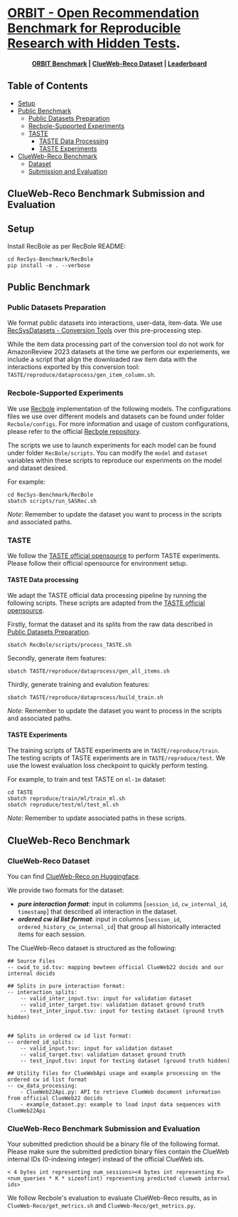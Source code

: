 # [ORBIT - Open Recommendation Benchmark for Reproducible Research with Hidden Tests](https://vercel-leaderboard-cyan.vercel.app/). 


<h4 align="center">
    <p>
        <a href="https://www.open-reco-bench.ai/leaderboard">ORBIT Benchmark</a> |
        <a href="https://huggingface.co/datasets/cx-cmu/ClueWeb-Reco">ClueWeb-Reco Dataset</a> |
        <a href="https://www.open-reco-bench.ai/leaderboard">Leaderboard</a> 
    <p>
</h4>



## Table of Contents

- [Setup](#setup)
- [Public Benchmark](#public-benchmark)
    - [Public Datasets Preparation](#public-datasets-preparation)
    - [Recbole-Supported Experiments](#recbole-supported-experiments)
    - [TASTE](#taste)
        - [TASTE Data Processing](#taste-data-processing)
        - [TASTE Experiments](#taste-experiments)
- [ClueWeb-Reco Benchmark](#clueweb-reco-benchmark)
    - [Dataset](#clueweb-reco-dataset)
    - [Submission and Evaluation](#clueweb-reco-benchmark-submission-and-evaluation)



## ClueWeb-Reco Benchmark Submission and Evaluation 


<!-- -------------------------- -->
<!-- -------------------------- -->
## Setup 


Install RecBole as per RecBole README: 

    cd RecSys-Benchmark/RecBole
    pip install -e . --verbose 



<!-- -------------------------- -->
<!-- -------------------------- -->
## Public Benchmark


<!-- -------------------------- -->
### Public Datasets Preparation 
We format public datasets into interactions, user-data, item-data. 
We use [RecSysDatasets - Conversion Tools](https://github.com/RUCAIBox/RecSysDatasets/tree/master/conversion_tools) over this pre-processing step. 

While the item data processing part of the conversion tool do not work for AmazonReview 2023 datasets at the time we perform our experiements, we include a script that align the downloaded raw item data with the interactions exported by this conversion tool: `TASTE/reproduce/dataprocess/gen_item_column.sh`.   


<!-- -------------------------- -->
### Recbole-Supported Experiments 


We use [Recbole](https://github.com/RUCAIBox/RecBole) implementation of the following models. The configurations files we use over different models and datasets can be found under folder `Recbole/configs`. For more information and usage of custom configurations, please refer to the official [Recbole repository](https://github.com/RUCAIBox/RecBole).  

The scripts we use to launch experiments for each model can be found under folder `RecBole/scripts`. 
You can modify the `model` and `dataset` variables within these scripts to reproduce our experiments on the model and dataset desired. 

For example: 

    cd RecSys-Benchmark/RecBole
    sbatch scripts/run_SASRec.sh

*Note*: Remember to update the dataset you want to process in the scripts and associated paths.  


### TASTE 

We follow the [TASTE official opensource](https://github.com/OpenMatch/TASTE) to perform TASTE experiments. Please follow their official opensource for environment setup. 

#### TASTE Data processing 

We adapt the TASTE official data processing pipeline by running the following scripts. These scripts are adapted from the [TASTE official opensource](https://github.com/OpenMatch/TASTE). 

Firstly, format the dataset and its splits from the raw data described in [Public Datasets Preparation](#public-datasets-preparation). 

    sbatch RecBole/scripts/process_TASTE.sh

Secondly, generate item features: 

    sbatch TASTE/reproduce/dataprocess/gen_all_items.sh

Thirdly, generate training and evalution features: 

    sbatch TASTE/reproduce/dataprocess/build_train.sh

*Note*: Remember to update the dataset you want to process in the scripts and associated paths.  


#### TASTE Experiments 

The training scripts of TASTE experiments are in `TASTE/reproduce/train`. 
The testing scripts of TASTE experiments are in `TASTE/reproduce/test`. We use the lowest evaluation loss checkpoint to quickly perform testing.  

For example, to train and test TASTE on `ml-1m` dataset: 

    cd TASTE 
    sbatch reproduce/train/ml/train_ml.sh
    sbatch reproduce/test/ml/test_ml.sh


*Note*: Remember to update associated paths in these scripts.  



<!-- -------------------------- -->
<!-- -------------------------- -->
## ClueWeb-Reco Benchmark


<!-- -------------------------- -->
### ClueWeb-Reco Dataset

You can find [ClueWeb-Reco on Huggingface](https://huggingface.co/datasets/cx-cmu/ClueWeb-Reco). 

We provide two formats for the dataset: 

- ***pure interaction format***: input in columms [`session_id`, `cw_internal_id`, `timestamp`] that described all interaction in the dataset. 
- ***ordered cw id list format***: input in columns [`session_id`, `ordered_history_cw_internal_id`] that group all historically interacted items for each session. 

The ClueWeb-Reco dataset is structured as the following: 

    ## Source Files 
    -- cwid_to_id.tsv: mapping bewteen official ClueWeb22 docids and our internal docids

    ## Splits in pure interaction format: 
    -- interaction_splits: 
        -- valid_inter_input.tsv: input for validation dataset 
        -- valid_inter_target.tsv: validation dataset ground truth
        -- test_inter_input.tsv: input for testing dataset (ground truth hidden)


    ## Splits in ordered cw id list format: 
    -- ordered_id_splits: 
        -- valid_input.tsv: input for validation dataset 
        -- valid_target.tsv: validation dataset ground truth
        -- test_input.tsv: input for testing dataset (ground truth hidden) 

    ## Utility files for ClueWebApi usage and example processing on the ordered cw id list format  
    -- cw_data_processing: 
        - ClueWeb22Api.py: API to retrieve ClueWeb document information from official ClueWeb22 docids
        - example_dataset.py: example to load input data sequences with ClueWeb22Api



<!-- -------------------------- -->
### ClueWeb-Reco Benchmark Submission and Evaluation 

Your submitted prediction should be a binary file of the following format. Please make sure the submitted prediction binary files contain the ClueWeb internal IDs (0-indexing integer) instead of the official ClueWeb ids. 


    < 4 bytes int representing num_sessions><4 bytes int representing K><num_queries * K * sizeof(int) representing predicted clueweb internal ids>


We follow Recbole's evaluation to evaluate ClueWeb-Reco results, as in  `ClueWeb-Reco/get_metrics.sh` and `ClueWeb-Reco/get_metrics.py`. 
